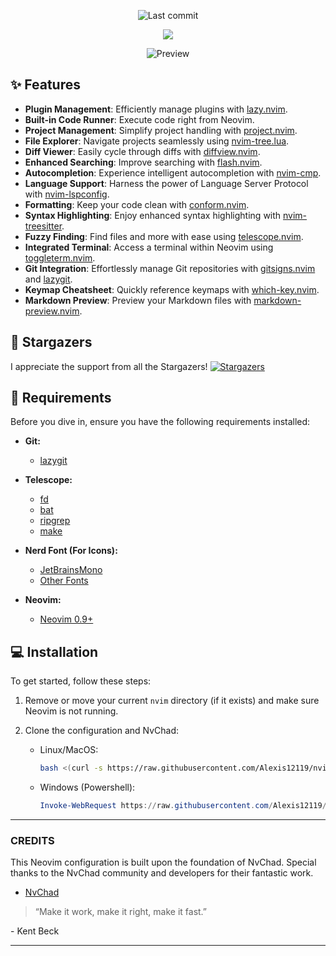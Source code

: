 <div align="center">

![Last commit](https://img.shields.io/github/last-commit/Alexis12119/nvim-config?style=for-the-badge&logo=git&color=000F10&logoColor=dark%20orange&labelColor=302D41)

[![](https://img.shields.io/badge/Neovim-0.9+-blueviolet.svg?style=for-the-badge&color=000F10&logo=Neovim&logoColor=green&labelColor=302D41)](https://github.com/neovim/neovim)

![Preview](https://github.com/Alexis12119/nvim-config/assets/74944536/898642af-1ca8-467c-9ffc-52c790d71b39)

</div>

## ✨ Features

- **Plugin Management**: Efficiently manage plugins with [lazy.nvim](https://github.com/folke/lazy.nvim).
- **Built-in Code Runner**: Execute code right from Neovim.
- **Project Management**: Simplify project handling with [project.nvim](https://github.com/ahmedkhalf/project.nvim).
- **File Explorer**: Navigate projects seamlessly using [nvim-tree.lua](https://github.com/nvim-tree/nvim-tree.lua).
- **Diff Viewer**: Easily cycle through diffs with [diffview.nvim](https://github.com/sindrets/diffview.nvim).
- **Enhanced Searching**: Improve searching with [flash.nvim](https://github.com/folke/flash.nvim).
- **Autocompletion**: Experience intelligent autocompletion with [nvim-cmp](https://github.com/hrsh7th/nvim-cmp).
- **Language Support**: Harness the power of Language Server Protocol with [nvim-lspconfig](https://github.com/neovim/nvim-lspconfig).
- **Formatting**: Keep your code clean with [conform.nvim](https://github.com/stevearc/conform.nvim).
- **Syntax Highlighting**: Enjoy enhanced syntax highlighting with [nvim-treesitter](https://github.com/nvim-treesitter/nvim-treesitter).
- **Fuzzy Finding**: Find files and more with ease using [telescope.nvim](https://github.com/nvim-telescope/telescope.nvim).
- **Integrated Terminal**: Access a terminal within Neovim using [toggleterm.nvim](https://github.com/akinsho/toggleterm.nvim).
- **Git Integration**: Effortlessly manage Git repositories with [gitsigns.nvim](https://github.com/lewis6991/gitsigns.nvim) and [lazygit](https://github.com/jesseduffield/lazygit).
- **Keymap Cheatsheet**: Quickly reference keymaps with [which-key.nvim](https://github.com/folke/which-key.nvim).
- **Markdown Preview**: Preview your Markdown files with [markdown-preview.nvim](https://github.com/iamcco/markdown-preview.nvim).

## 🌟 Stargazers

I appreciate the support from all the Stargazers! [![Stargazers](https://reporoster.com/stars/dark/notext/Alexis12119/nvim-config)](https://github.com/Alexis12119/Nvchad-user/stargazers)

## 📄 Requirements

Before you dive in, ensure you have the following requirements installed:

- **Git:**

  - [lazygit](https://github.com/jesseduffield/lazygit)

- **Telescope:**

  - [fd](https://github.com/sharkdp/fd)
  - [bat](https://github.com/sharkdp/bat)
  - [ripgrep](https://github.com/BurntSushi/ripgrep)
  - [make](https://www.gnu.org/software/make/)

- **Nerd Font (For Icons):**

  - [JetBrainsMono](https://github.com/ryanoasis/nerd-fonts/tree/master/patched-fonts/JetBrainsMono)
  - [Other Fonts](https://www.nerdfonts.com/font-downloads)

- **Neovim:**

  - [Neovim 0.9+](https://github.com/neovim/neovim/releases)

## 💻 Installation

To get started, follow these steps:

1.  Remove or move your current `nvim` directory (if it exists) and make sure Neovim is not running.
2.  Clone the configuration and NvChad:

    - Linux/MacOS:

      ```sh
      bash <(curl -s https://raw.githubusercontent.com/Alexis12119/nvim-config/main/installer/install.sh)
      ```

    - Windows (Powershell):

      ```ps1
      Invoke-WebRequest https://raw.githubusercontent.com/Alexis12119/nvim-config/main/installer/install.ps1 -UseBasicParsing | Invoke-Expression
      ```

---

### CREDITS

This Neovim configuration is built upon the foundation of NvChad. Special thanks to the NvChad community and developers for their fantastic work.

- [NvChad](https://github.com/NvChad/NvChad)

> “Make it work, make it right, make it fast.”

\- Kent Beck

---
